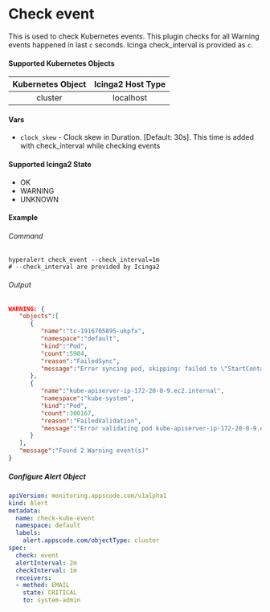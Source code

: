 # Check event

This is used to check Kubernetes events. This plugin checks for all Warning events happened in last `c` seconds. Icinga check_interval is provided as `c`.

#### Supported Kubernetes Objects

| Kubernetes Object | Icinga2 Host Type |
| :---:             | :---:             |
| cluster           | localhost         |

#### Vars

* `clock_skew` - Clock skew in Duration. [Default: 30s]. This time is added with check_interval while checking events

#### Supported Icinga2 State

* OK
* WARNING
* UNKNOWN

#### Example
###### Command
```console
hyperalert check_event --check_interval=1m
# --check_interval are provided by Icinga2
```
###### Output
```json
WARNING: {
   "objects":[  
      {  
         "name":"tc-1916705895-ukpfx",
         "namespace":"default",
         "kind":"Pod",
         "count":5984,
         "reason":"FailedSync",
         "message":"Error syncing pod, skipping: failed to \"StartContainer\" for \"tc\" with ImagePullBackOff: \"Back-off pulling image \\\"appscode/tillerc:765a57f\\\"\"\n"
      },
      {  
         "name":"kube-apiserver-ip-172-20-0-9.ec2.internal",
         "namespace":"kube-system",
         "kind":"Pod",
         "count":300167,
         "reason":"FailedValidation",
         "message":"Error validating pod kube-apiserver-ip-172-20-0-9.ec2.internal.kube-system from file, ignoring: metadata.name: Duplicate value: \"kube-apiserver-ip-172-20-0-9.ec2.internal\""
      }
   ],
   "message":"Found 2 Warning event(s)"
}
```

##### Configure Alert Object
```yaml
apiVersion: monitoring.appscode.com/v1alpha1
kind: Alert
metadata:
  name: check-kube-event
  namespace: default
  labels:
    alert.appscode.com/objectType: cluster
spec:
  check: event
  alertInterval: 2m
  checkInterval: 1m
  receivers:
  - method: EMAIL
    state: CRITICAL
    to: system-admin
```
